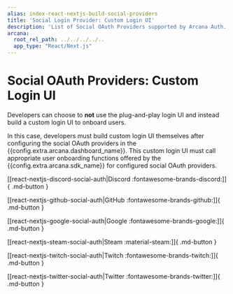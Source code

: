 ```yaml
---
alias: index-react-nextjs-build-social-providers
title: 'Social Login Provider: Custom Login UI'
description: 'List of Social OAuth Providers supported by Arcana Auth. Learn how developers can onboard app users with a custom login UI and enable social authentication in apps integrated with the Arcana SDK.'
arcana:
  root_rel_path: ../../../../..
  app_type: "React/Next.js"
---
```


# Social OAuth Providers: Custom Login UI

Developers can choose to **not** use the plug-and-play login UI and instead build a custom login UI to onboard users. 

In this case, developers must build custom login UI themselves after configuring the social OAuth providers in the {{config.extra.arcana.dashboard_name}}. This custom login UI must call appropriate user onboarding functions offered by the {{config.extra.arcana.sdk_name}} for configured social OAuth providers.

[[react-nextjs-discord-social-auth|Discord :fontawesome-brands-discord:]]{ .md-button }

[[react-nextjs-github-social-auth|GitHub :fontawesome-brands-github:]]{ .md-button }

[[react-nextjs-google-social-auth|Google :fontawesome-brands-google:]]{ .md-button }

[[react-nextjs-steam-social-auth|Steam :material-steam:]]{ .md-button }

[[react-nextjs-twitch-social-auth|Twitch :fontawesome-brands-twitch:]]{ .md-button }

[[react-nextjs-twitter-social-auth|Twitter :fontawesome-brands-twitter:]]{ .md-button }
